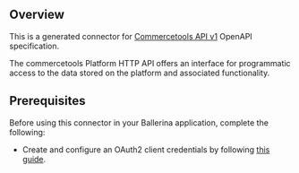 ## Overview
This is a generated connector for [Commercetools API v1](https://docs.commercetools.com/api/) OpenAPI specification.

The commercetools Platform HTTP API offers an interface for programmatic access to the data stored on the platform and associated functionality.

## Prerequisites

Before using this connector in your Ballerina application, complete the following:

* Create and configure an OAuth2 client credentials by following [this guide](https://docs.commercetools.com/api/authorization).